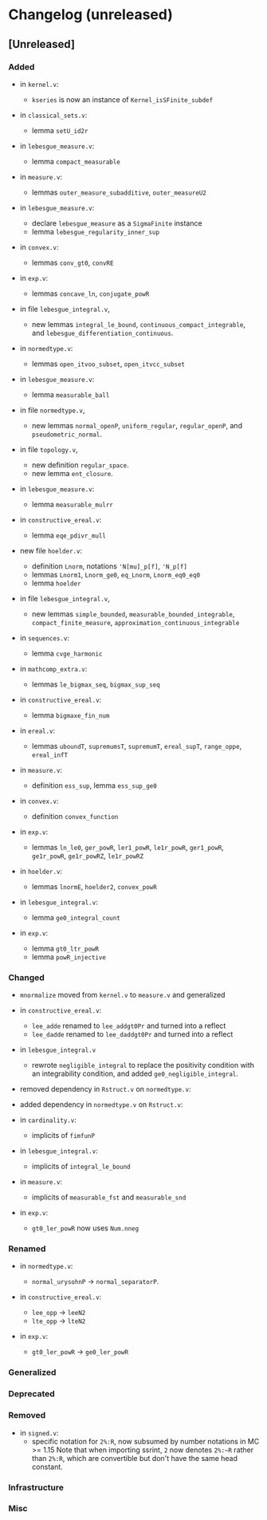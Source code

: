# Changelog (unreleased)

## [Unreleased]

### Added

- in `kernel.v`:
  + `kseries` is now an instance of `Kernel_isSFinite_subdef`
- in `classical_sets.v`:
  + lemma `setU_id2r`
- in `lebesgue_measure.v`:
  + lemma `compact_measurable`

- in `measure.v`:
  + lemmas `outer_measure_subadditive`, `outer_measureU2`

- in `lebesgue_measure.v`:
  + declare `lebesgue_measure` as a `SigmaFinite` instance
  + lemma `lebesgue_regularity_inner_sup`
- in `convex.v`:
  + lemmas `conv_gt0`, `convRE`

- in `exp.v`:
  + lemmas `concave_ln`, `conjugate_powR`

- in file `lebesgue_integral.v`,
  + new lemmas `integral_le_bound`, `continuous_compact_integrable`, and 
    `lebesgue_differentiation_continuous`.

- in `normedtype.v`:
  + lemmas `open_itvoo_subset`, `open_itvcc_subset`

- in `lebesgue_measure.v`:
  + lemma `measurable_ball`

- in file `normedtype.v`,
  + new lemmas `normal_openP`, `uniform_regular`,
    `regular_openP`, and `pseudometric_normal`.
- in file `topology.v`,
  + new definition `regular_space`.
  + new lemma `ent_closure`.

- in `lebesgue_measure.v`:
  + lemma `measurable_mulrr`

- in `constructive_ereal.v`:
  + lemma `eqe_pdivr_mull`

- new file `hoelder.v`:
  + definition `Lnorm`, notations `'N[mu]_p[f]`, `'N_p[f]`
  + lemmas `Lnorm1`, `Lnorm_ge0`, `eq_Lnorm`, `Lnorm_eq0_eq0`
  + lemma `hoelder`

- in file `lebesgue_integral.v`,
  + new lemmas `simple_bounded`, `measurable_bounded_integrable`, 
    `compact_finite_measure`, `approximation_continuous_integrable`

- in `sequences.v`:
  + lemma `cvge_harmonic`

- in `mathcomp_extra.v`:
  + lemmas `le_bigmax_seq`, `bigmax_sup_seq`

- in `constructive_ereal.v`:
  + lemma `bigmaxe_fin_num`
- in `ereal.v`:
  + lemmas `uboundT`, `supremumsT`, `supremumT`, `ereal_supT`, `range_oppe`,
    `ereal_infT`

- in `measure.v`:
  + definition `ess_sup`, lemma `ess_sup_ge0`
- in `convex.v`:
  + definition `convex_function`

- in `exp.v`:
  + lemmas `ln_le0`, `ger_powR`, `ler1_powR`, `le1r_powR`, `ger1_powR`,
    `ge1r_powR`, `ge1r_powRZ`, `le1r_powRZ`

- in `hoelder.v`:
  + lemmas `lnormE`, `hoelder2`, `convex_powR`

- in `lebesgue_integral.v`:
  + lemma `ge0_integral_count`

- in `exp.v`:
  + lemma `gt0_ltr_powR`
  + lemma `powR_injective`

### Changed

- `mnormalize` moved from `kernel.v` to `measure.v` and generalized
- in `constructive_ereal.v`:
  + `lee_adde` renamed to `lee_addgt0Pr` and turned into a reflect
  + `lee_dadde` renamed to `lee_daddgt0Pr` and turned into a reflect
- in `lebesgue_integral.v`
  + rewrote `negligible_integral` to replace the positivity condition
    with an integrability condition, and added `ge0_negligible_integral`.

- removed dependency in `Rstruct.v` on `normedtype.v`:
- added dependency in `normedtype.v` on `Rstruct.v`:

- in `cardinality.v`:
  + implicits of `fimfunP`

- in `lebesgue_integral.v`:
  + implicits of `integral_le_bound`

- in `measure.v`:
  + implicits of `measurable_fst` and `measurable_snd`
- in `exp.v`:
  + `gt0_ler_powR` now uses `Num.nneg`

### Renamed

- in `normedtype.v`: 
  + `normal_urysohnP` -> `normal_separatorP`.

- in `constructive_ereal.v`:
  + `lee_opp` -> `leeN2`
  + `lte_opp` -> `lteN2`

- in `exp.v`:
  + `gt0_ler_powR` -> `ge0_ler_powR`

### Generalized

### Deprecated

### Removed

- in `signed.v`:
  + specific notation for `2%:R`,
    now subsumed by number notations in MC >= 1.15
    Note that when importing ssrint, `2` now denotes `2%:~R` rather than `2%:R`,
    which are convertible but don't have the same head constant.

### Infrastructure

### Misc
